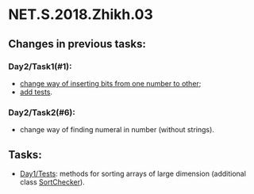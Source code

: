 # NET.S.2018.Zhikh.03

## Changes in previous tasks:
### Day2/Task1(#1): 
- [change way of inserting bits from one number to other](https://github.com/Zhikh/NET.S.2018.Zhikh.02/blob/master/NET.S.2018.Zhikh.02/Logic.Task1/BitWorker.cs);
- [add tests](https://github.com/Zhikh/NET.S.2018.Zhikh.02/blob/master/NET.S.2018.Zhikh.02/Logic.Task1.Tests/BitWorkerTests.cs).

### Day2/Task2(#6):
- change way of finding numeral in number (without strings).

## Tasks:
- [Day1/Tests](https://github.com/Zhikh/NET.S.2018.Zhikh.01/tree/master/Logic.Tests): methods for sorting arrays of large dimension (additional class [SortChecker](https://github.com/Zhikh/NET.S.2018.Zhikh.01/blob/master/Logic.Tests/SortChecker.cs)).
